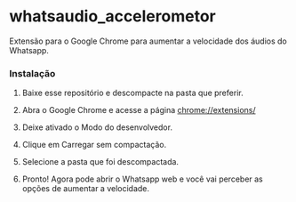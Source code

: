 # whatsaudio_accelerometor
Extensão para o Google Chrome para aumentar a velocidade dos áudios do Whatsapp. 

### Instalação

1. Baixe esse repositório e descompacte na pasta que preferir. 



2. Abra o Google Chrome e acesse a página [chrome://extensions/](chrome://extensions/)
3. Deixe ativado o Modo do desenvolvedor.
4. Clique em Carregar sem compactação. 
5. Selecione a pasta que foi descompactada. 
6. Pronto! Agora pode abrir o Whatsapp web e você vai perceber as opções de aumentar a velocidade. 



